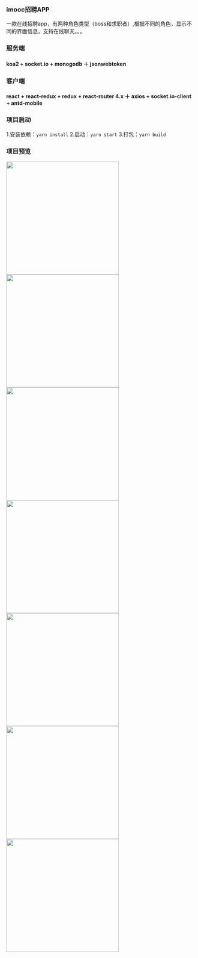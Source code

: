 
### imooc招聘APP
一款在线招聘app，有两种角色类型（boss和求职者）,根据不同的角色，显示不同的界面信息，支持在线聊天。。。

### 服务端
#### koa2 + socket.io + monogodb ＋ jsonwebtoken
### 客户端
#### react + react-redux + redux + react-router 4.x ＋ axios + socket.io-client + antd-mobile

### 项目启动
1.安装依赖：`yarn install`
2.启动：`yarn start`
3.打包：`yarn build`

### 项目预览
<div width="1200">
<img src="./src/assets/imgs/login.jpeg" width="300" hegiht="500" />
<img src="./src/assets/imgs/register.jpeg" width="300" hegiht="500" />
<img src="./src/assets/imgs/geniusinfo.jpeg" width="300" hegiht="500" />
<img src="./src/assets/imgs/list.jpeg" width="300" hegiht="500" />
<img src="./src/assets/imgs/bosslit.jpeg" width="300" hegiht="500" />
<img src="./src/assets/imgs/me.jpeg" width="300" hegiht="500" />
<img src="./src/assets/imgs/logout.jpeg" width="300" hegiht="500" />
</div>


